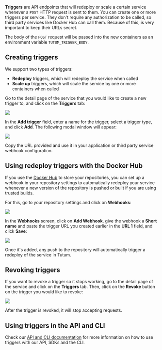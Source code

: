 **Triggers** are API endpoints that will redeploy or scale a certain service whenever a `POST` HTTP request is sent to them. You can create one or more triggers per service. They don't require any authorization to be called, so third party services like Docker Hub can call them. Because of this, is very important to keep their URLs secret.

The body of the `POST` request will be passed into the new containers as an environment variable `TUTUM_TRIGGER_BODY`.


## Creating triggers

We support two types of triggers:

* **Redeploy** triggers, which will redeploy the service when called
* **Scale up** triggers, which will scale the service by one or more containers when called

Go to the detail page of the service that you would like to create a new trigger to, and click on the **Triggers** tab:

![](https://s.tutum.co/support/images/triggers-tab-blank.png)

In the **Add trigger** field, enter a name for the trigger, select a trigger type, and click **Add**. The following modal window will appear:

![](https://s.tutum.co/support/images/new-trigger-created.png)

Copy the URL provided and use it in your application or third party service webhook configuration.


## Using redeploy triggers with the Docker Hub

If you use the [Docker Hub](https://registry.hub.docker.com/) to store your repositories, you can set up a webhook in your repository settings to automatically redeploy your service whenever a new version of the repository is pushed or built if you are using trusted builds.

For this, go to your repository settings and click on **Webhooks**:

![](https://s.tutum.co/support/images/dockerhub-image-detail-webhooks.png)

In the **Webhooks** screen, click on **Add Webhook**, give the webhook a **Short name** and paste the trigger URL you created earlier in the **URL 1** field, and click **Save**:

![](https://s.tutum.co/support/images/add-webhook-dockerhub.png)

Once it's added, any push to the repository will automatically trigger a redeploy of the service in Tutum.


## Revoking triggers

If you want to revoke a trigger so it stops working, go to the detail page of the service and click on the **Triggers** tab. Then, click on the **Revoke** button on the trigger you would like to revoke:

![](https://s.tutum.co/support/images/revoke-trigger.png)

After the trigger is revoked, it will stop accepting requests.


## Using triggers in the API and CLI

Check our [API and CLI documentation](https://docs.tutum.co/v2/api/#triggers) for more information on how to use triggers with our API, SDKs and the CLI.
